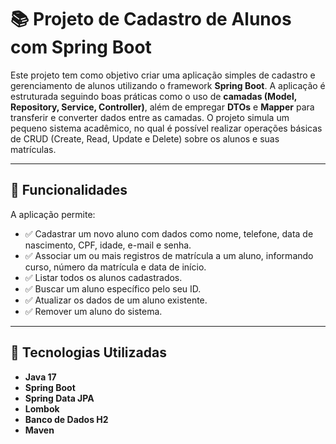 # 📚 Projeto de Cadastro de Alunos com Spring Boot

Este projeto tem como objetivo criar uma aplicação simples de cadastro e
gerenciamento de alunos utilizando o framework **Spring Boot**. A aplicação
é estruturada seguindo boas práticas como o uso de **camadas
(Model, Repository, Service, Controller)**, além de empregar **DTOs** e **Mapper**
para transferir e converter dados entre as camadas. O projeto simula um pequeno sistema
acadêmico, no qual é possível realizar operações básicas de CRUD
(Create, Read, Update e Delete) sobre os alunos e suas matrículas.

---

## 🚀 Funcionalidades

A aplicação permite:

- ✅ Cadastrar um novo aluno com dados como nome, telefone, data de nascimento, CPF, idade, e-mail e senha.
- ✅ Associar um ou mais registros de matrícula a um aluno, informando curso, número da matrícula e data de início.
- ✅ Listar todos os alunos cadastrados.
- ✅ Buscar um aluno específico pelo seu ID.
- ✅ Atualizar os dados de um aluno existente.
- ✅ Remover um aluno do sistema.

---

## 🧰 Tecnologias Utilizadas

- **Java 17** 
- **Spring Boot** 
- **Spring Data JPA** 
- **Lombok** 
- **Banco de Dados H2**
- **Maven** 



